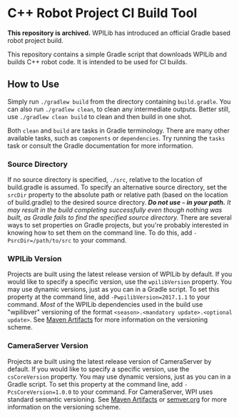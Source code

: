 # C++ Robot Project CI Build Tool

**This repository is archived.** WPILib has introduced an official Gradle based robot project build.

This repository contains a simple Gradle script that downloads WPILib and builds C++ robot code. It is intended to be used for CI builds.

## How to Use
Simply run `./gradlew build` from the directory containing `build.gradle`. You can also run `./gradlew clean`, to clean any intermediate outputs. Better still, use `./gradlew clean build` to clean and then build in one shot.

Both `clean` and `build` are tasks in Gradle terminology. There are many other available tasks, such as `components` or `dependencies`. Try running the `tasks` task or consult the Gradle documentation for more information.

### Source Directory
If no source directory is specified, `./src`, relative to the location of build.gradle is assumed. To specify an alternative source directory, set the `srcDir` property to the absolute path or relative path (based on the location of build.gradle) to the desired source directory. _**Do not use `~` in your path.** It may result in the build completing successfully even though nothing was built, as Gradle fails to find the specified source directory._ There are several ways to set properties on Gradle projects, but you're probably interested in knowing how to set them on the command line. To do this, add `-PsrcDir=/path/to/src` to your command.

### WPILib Version
Projects are built using the latest release version of WPILib by default. If you would like to specify a specific version, use the `wpilibVersion` property. You may use dynamic versions, just as you can in a Gradle script. To set this property at the command line, add `-PwpilibVersion=2017.1.1` to your command. _Most_ of the WPILib dependencies used in the build use "wpilibver" versioning of the format `<season>.<mandatory update>.<optional update>`. See [Maven Artifacts](http://wpilib.screenstepslive.com/s/4485/m/wpilib_source/l/480976-maven-artifacts) for more information on the versioning scheme.

### CameraServer Version
Projects are built using the latest release version of CameraServer by default. If you would like to specify a specific version, use the `csCoreVersion` property. You may use dynamic versions, just as you can in a Gradle script. To set this property at the command line, add `-PcsCoreVersion=1.0.0` to your command. For CameraServer, WPI uses standard semantic versioning. See [Maven Artifacts](http://wpilib.screenstepslive.com/s/4485/m/wpilib_source/l/480976-maven-artifacts) or [semver.org](http://semver.org/) for more information on the versioning scheme.
